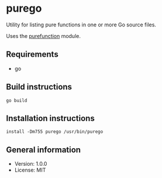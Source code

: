 # purego

Utility for listing pure functions in one or more Go source files.

Uses the [purefunction](https://github.com/xyproto/purefunction) module.

## Requirements

* go

## Build instructions

    go build

## Installation instructions

    install -Dm755 purego /usr/bin/purego

## General information

* Version: 1.0.0
* License: MIT

